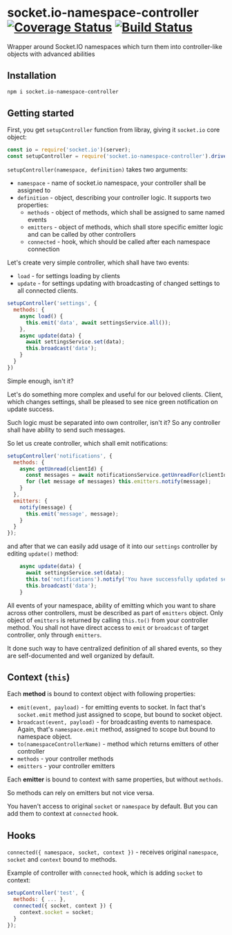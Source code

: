 # socket.io-namespace-controller [![Coverage Status](https://coveralls.io/repos/github/yarsky-tgz/socket.io-namespace-controller/badge.svg?branch=master)](https://coveralls.io/github/yarsky-tgz/socket.io-namespace-controller?branch=master) [![Build Status](https://travis-ci.org/yarsky-tgz/vuex-socket-sync.svg?branch=master)](https://travis-ci.org/yarsky-tgz/vuex-socket-sync)
Wrapper around Socket.IO namespaces which turn them into controller-like objects with advanced abilities

## Installation

```bash
npm i socket.io-namespace-controller
```

## Getting started

First, you get `setupController` function from libray, giving it  `socket.io` core object:

```javascript
const io = require('socket.io')(server);
const setupController = require('socket.io-namespace-controller').driver(io);
```

`setupController(namespace, definition)` takes two arguments:
 * `namespace` - name of socket.io namespace, your controller shall be assigned to
 * `definition` - object, describing your controller logic. It supports two properties:
   * `methods` - object of methods, which shall be assigned to same named events
   * `emitters` - object of methods, which shall store specific emitter logic and can be called by other controllers
   * `connected` - hook, which should be called after each namespace connection 

Let's create very simple controller, which shall have two events:
 * `load` - for settings loading by clients
 * `update` - for settings updating with broadcasting of changed settings to all connected clients.

```javascript
setupController('settings', {
  methods: {
    async load() {
      this.emit('data', await settingsService.all());
    },
    async update(data) {
      await settingsService.set(data);
      this.broadcast('data');
    }
  }
})
``` 

Simple enough, isn't it? 

Let's do something more complex and useful for our beloved clients. Client, which changes settings, shall be pleased to see nice green notification on update success. 

Such logic must be separated into own controller, isn't it? So any controller shall have ability to send such messages.  

So let us create controller, which shall emit notifications:

```javascript
setupController('notifications', {
  methods: {
    async getUnread(clientId) {
      const messages = await notificationsService.getUnreadFor(clientId);
      for (let message of messages) this.emitters.notify(message);
    } 
  },
  emitters: {
    notify(message) {
      this.emit('message', message);
    }
  }
});
```

and after that we can easily add usage of it into our `settings` controller by editing `update()` method:

```javascript
    async update(data) {
      await settingsService.set(data);
      this.to('notifications').notify('You have successfully updated settings!');
      this.broadcast('data');
    }
```

All events of your namespace, ability of emitting which you want to share across other controllers, must be described as part of `emitters` object. Only object of `emitters` is returned by calling `this.to()` from your controller method. You shall not have direct access to `emit` or `broadcast` of target controller, only through `emitters`.

It done such way to have centralized definition of all shared events, so they are self-documented and well organized by default.

## Context (`this`)

Each **method** is bound to context object with following properties:
 * `emit(event, payload)` - for emitting events to socket. In fact that's `socket.emit` method just assigned to scope, but bound to socket object.
 * `broadcast(event, payload)` - for broadcasting events to namespace. Again, that's `namespace.emit` method, assigned to scope but bound to namespace object.
 * `to(namespaceControllerName)` - method which returns emitters of other controller
 * `methods` - your controller methods
 * `emitters` - your controller emitters
 
Each **emitter** is bound to context with same properties, but without `methods`. 

So methods can rely on emitters but not vice versa.

You haven't access to original `socket` or `namespace` by default. But you can add them to context at `connected` hook.

## Hooks 

`connected({ namespace, socket, context })` -  receives original `namespace`, `socket` and `context` bound to methods.

Example of controller with `connected` hook, which is adding `socket` to context: 

```javascript
setupController('test', {
  methods: { ... },
  connected({ socket, context }) {
    context.socket = socket;
  }
});
```
